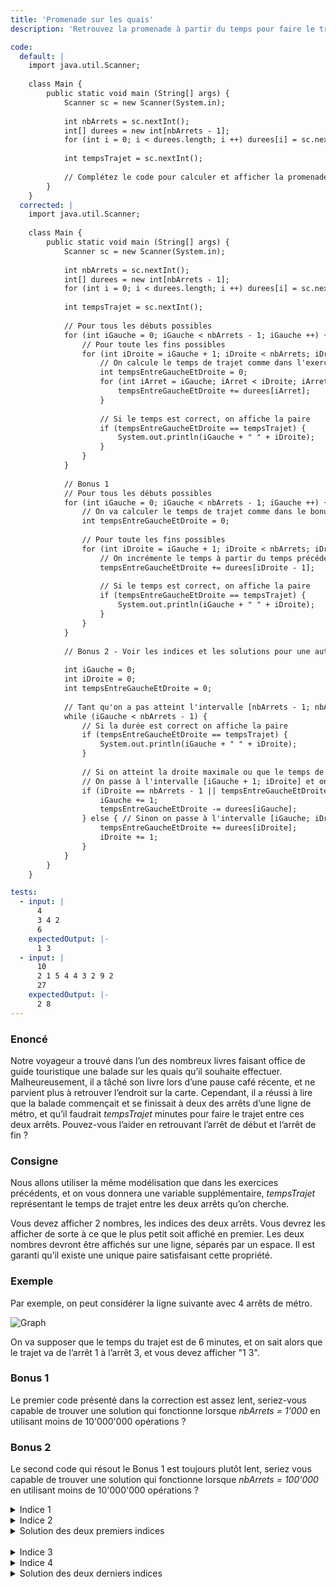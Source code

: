 ```yaml
---
title: 'Promenade sur les quais'
description: 'Retrouvez la promenade à partir du temps pour faire le trajet'

code:
  default: |
    import java.util.Scanner;
    
    class Main {
        public static void main (String[] args) {
            Scanner sc = new Scanner(System.in);
            
            int nbArrets = sc.nextInt();
            int[] durees = new int[nbArrets - 1];
            for (int i = 0; i < durees.length; i ++) durees[i] = sc.nextInt();
    
            int tempsTrajet = sc.nextInt();
            
            // Complétez le code pour calculer et afficher la promenade qui possède le bon temps de trajet
        }
    }
  corrected: |
    import java.util.Scanner;
    
    class Main {
        public static void main (String[] args) {
            Scanner sc = new Scanner(System.in);
            
            int nbArrets = sc.nextInt();
            int[] durees = new int[nbArrets - 1];
            for (int i = 0; i < durees.length; i ++) durees[i] = sc.nextInt();
    
            int tempsTrajet = sc.nextInt();
            
            // Pour tous les débuts possibles
            for (int iGauche = 0; iGauche < nbArrets - 1; iGauche ++) {
                // Pour toute les fins possibles
                for (int iDroite = iGauche + 1; iDroite < nbArrets; iDroite ++) {
                    // On calcule le temps de trajet comme dans l'exercice 3.
                    int tempsEntreGaucheEtDroite = 0;
                    for (int iArret = iGauche; iArret < iDroite; iArret ++) {
                        tempsEntreGaucheEtDroite += durees[iArret];
                    }
                    
                    // Si le temps est correct, on affiche la paire
                    if (tempsEntreGaucheEtDroite == tempsTrajet) {
                        System.out.println(iGauche + " " + iDroite);
                    }
                }
            }
    
            // Bonus 1
            // Pour tous les débuts possibles
            for (int iGauche = 0; iGauche < nbArrets - 1; iGauche ++) {
                // On va calculer le temps de trajet comme dans le bonus de l'exercice 3
                int tempsEntreGaucheEtDroite = 0;
    
                // Pour toute les fins possibles
                for (int iDroite = iGauche + 1; iDroite < nbArrets; iDroite ++) {
                    // On incrémente le temps à partir du temps précédent
                    tempsEntreGaucheEtDroite += durees[iDroite - 1];
                    
                    // Si le temps est correct, on affiche la paire
                    if (tempsEntreGaucheEtDroite == tempsTrajet) {
                        System.out.println(iGauche + " " + iDroite);
                    }
                }
            }
                
            // Bonus 2 - Voir les indices et les solutions pour une autre explication
    
            int iGauche = 0;
            int iDroite = 0;
            int tempsEntreGaucheEtDroite = 0;
    
            // Tant qu'on a pas atteint l'intervalle [nbArrets - 1; nbArrets - 1]
            while (iGauche < nbArrets - 1) {
                // Si la durée est correct on affiche la paire
                if (tempsEntreGaucheEtDroite == tempsTrajet) {
                    System.out.println(iGauche + " " + iDroite);
                }
    
                // Si on atteint la droite maximale ou que le temps de trajet de la balade candidate est trop long
                // On passe à l'intervalle [iGauche + 1; iDroite] et on modifie la somme
                if (iDroite == nbArrets - 1 || tempsEntreGaucheEtDroite >= tempsTrajet) {
                    iGauche += 1;
                    tempsEntreGaucheEtDroite -= durees[iGauche];
                } else { // Sinon on passe à l'intervalle [iGauche; iDroite + 1]
                    tempsEntreGaucheEtDroite += durees[iDroite];
                    iDroite += 1;
                }
            }
        }
    }

tests:
  - input: |
      4
      3 4 2
      6
    expectedOutput: |-
      1 3
  - input: |
      10
      2 1 5 4 4 3 2 9 2
      27
    expectedOutput: |-
      2 8
---
```


### Enoncé

Notre voyageur a trouvé dans l’un des nombreux livres faisant office de guide touristique une balade sur les quais qu’il souhaite effectuer. Malheureusement, il a tâché son livre lors d’une pause café récente, et ne parvient plus à retrouver l’endroit sur la carte. Cependant, il a réussi à lire que la balade commençait  et se finissait à deux des arrêts d’une ligne de métro, et qu’il faudrait _tempsTrajet_ minutes pour faire le trajet entre ces deux arrêts. Pouvez-vous l’aider en retrouvant l’arrêt de début et l’arrêt de fin ?

### Consigne

Nous allons utiliser la même modélisation que dans les exercices précédents, et on vous donnera une variable supplémentaire, _tempsTrajet_ représentant le temps de trajet entre les deux arrêts qu’on cherche.

Vous devez afficher 2 nombres, les indices des deux arrêts. Vous devrez les afficher de sorte à ce que le plus petit soit affiché en premier. Les deux nombres devront être affichés sur une ligne, séparés par un espace. Il est garanti qu’il existe une unique paire satisfaisant cette propriété.

### Exemple

Par exemple, on peut considérer la ligne suivante avec 4 arrêts de métro.

![Graph](/polympiads/graph-metro-polympiads.png)

On va supposer que le temps du trajet est de 6 minutes, et on sait alors que le trajet va de l’arrêt 1 à l’arrêt 3, et vous devez afficher "1 3".

### Bonus 1

Le premier code présenté dans la correction est assez lent, seriez-vous capable de trouver une solution qui fonctionne lorsque _nbArrets = 1'000_ en utilisant moins de 10'000'000 opérations ?

### Bonus 2

Le second code qui résout le Bonus 1 est toujours plutôt lent, seriez vous capable de trouver une solution qui fonctionne lorsque _nbArrets = 100'000_ en utilisant moins de 10'000'000 opérations ?

<details>
  <summary>Indice 1</summary>
    Que pouvez-vous dire sur un trajet trop long ou trop court ?
</details>
<details>
  <summary>Indice 2</summary>
  Quels sont les candidats raisonnables pour un trajet solution lorsque le trajet que vous regardez n'est pas la solution ?
</details>
<details>
  <summary>Solution des deux premiers indices</summary>
    Supposons que le trajet est trop court, alors deux trajets raisonnables sont de lui ajouter l'arrêt juste à droite ou juste à gauche. Dans le cas où il est trop long, on lui retire celui le plus à gauche ou celui le plus à droite.
</details>
<br>
<details>
  <summary>Indice 3</summary>
    Pouvez-vous trouver une manière d'utiliser les indices précédents sans jamais repasser par un même trajet ?
</details>
<details>
  <summary>Indice 4</summary>
    Existe-t-il une manière d'itérer sur une suite de trajets candidats, en s'assurant de ne jamais contredire la propriété précédente ? Si oui, pouvez-vous prouver qu'elle trouvera forcément la solution ?
</details>
<details>
  <summary>Solution des deux derniers indices</summary>
    Nous allons utiliser une technique classique appelée la technique de la fenêtre glissante. On va supposer qu'on connaît un trajet candidat représenté par l'intervalle [left; right] et son temps de trajet. Si celui-ci est trop court, on va s'intéresser au candidat [left + 1; right], sinon on va s'intéresser au candidat [left; right + 1]. La preuve que cette stratégie trouve toujours la solution est laissée en exercice et si vous pensez l'avoir, n'hésitez pas à venir en discuter avec un membre de Polympiads !
</details>